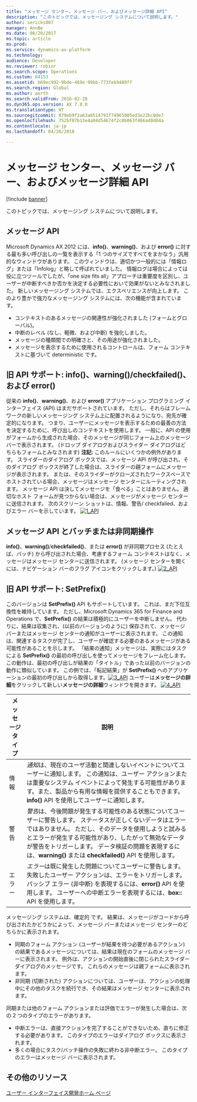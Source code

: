 ```yaml
---
title: "メッセージ センター、メッセージ バー、およびメッセージ詳細 API"
description: "このトピックでは、メッセージング システムについて説明します。"
author: sericks007
manager: AnnBe
ms.date: 06/20/2017
ms.topic: article
ms.prod: 
ms.service: dynamics-ax-platform
ms.technology: 
audience: Developer
ms.reviewer: robinr
ms.search.scope: Operations
ms.custom: 64153
ms.assetid: b69ec992-9bde-469e-99bb-773feb9489ff
ms.search.region: Global
ms.author: aorth
ms.search.validFrom: 2016-02-28
ms.dyn365.ops.version: AX 7.0.0
ms.translationtype: HT
ms.sourcegitcommit: 879eb9f2a63a8514791f74965005ed3e22bc0de7
ms.openlocfilehash: 752bf07b13e4a04d54674f2c0b063f466ad0d04a
ms.contentlocale: ja-jp
ms.lasthandoff: 04/20/2018

---
```


# <a name="message-center-message-bar-and-message-details-api"></a>メッセージ センター、メッセージ バー、およびメッセージ詳細 API

[!include [banner](../includes/banner.md)]

このトピックでは、メッセージング システムについて説明します。

<a name="message-api"></a>メッセージ API
-----------

Microsoft Dynamics AX 2012 には、**info()**、**warning()**、および **error()** に対する最も多い呼び出しの一覧を表示する「1 つのサイズですべてをまかなう」汎用的なウィンドウがあります。 このウィンドウは、適切かつ一般的には「情報ログ」または「Infolog」と略して呼ばれていました。 情報ログは場合によっては役に立つツールでしたが、「one size fits all」アプローチは重要度を区別し、ユーザーが中断すべきか否かを決定する必要性において効果がないとみなされました。 新しいメッセージング システムでは、エクスペリエンスが向上します。 このより豊かで強力なメッセージング システムには、次の機能が含まれています。

-   コンテキストのあるメッセージの関連性が強化されました (フォームとグローバル)。
-   中断のレベル (なし、軽微、および中断) を強化しました。
-   メッセージの種類間での明確さと、その用途が強化されました。
-   メッセージを表示するために使用されるコントロールは、フォーム コンテキストに基づいて deterministic です。

## <a name="legacy-api-support-info-warningcheckfailed-and-error"></a>旧 API サポート: info()、warning()/checkfailed()、および error()
従来の **info()**、**warning()**、および **error()** アプリケーション プログラミング インターフェイス (API) はまだサポートされています。 ただし、それらはフレームワークの新しいメッセージング システム上に配置されるようになり、宛先が確定的になります。 つまり、ユーザーにメッセージを表示するための最善の方法を決定するために、呼び出しのコンテキストを使用します。 一般に、API の使用がフォームから生成された場合、そのメッセージが同じフォーム上のメッセージ バーで表示されます。 (ドロップ ダイアログおよびスライダー ダイアログはどちらもフォームとみなされます) **注記:** このルールにいくつかの例外があります。 スライダーのダイアログ ボックスでは、メッセージ API が呼び出され、そのダイアログ ボックスが終了した場合は、スライダーの親フォームにメッセージが表示されます。 または、そのスライダーがクローズされたワークスペースでホストされている場合、メッセージはメッセージ センターにルーティングされます。 メッセージ API は決してメッセージを「食べる」ことはありません。 適切なホスト フォームが見つからない場合は、メッセージがメッセージ センターに送信されます。 次のスクリーン ショットは、情報、警告/ checkfailed、およびエラー バーを示しています。 [![1\_API](./media/1_api.jpg)](./media/1_api.jpg)

## <a name="message-api-and-batch-or-asynchronous-operations"></a>メッセージ API とバッチまたは非同期操作
**info()**、**warning()**/**checkfailed()**、または **error()** が非同期プロセス (たとえば、バッチ) から呼び出された場合、考慮するフォーム コンテキストはなく、メッセージはメッセージ センターに送信されます。 (メッセージ センターを開くには、ナビゲーション バーのフラグ アイコンをクリックします。) [![2\_API](./media/2_api.png)](./media/2_api.png)

## <a name="legacy-api-support-setprefix"></a>旧 API サポート: SetPrefix()
このバージョンは **SetPrefix()** API もサポートしています。 これは、まだ下位互換性を維持しています。 ただし、Microsoft Dynamics 365 for Finance and Operations で、**SetPrefix()** の結果は積極的にユーザーを中断しません。 代わりに、結果は収集され、(以前のバージョンのように) 保存されて、メッセージ バーまたはメッセージ センターの通知がユーザーに表示されます。 この通知は、関連するタスクが完了し、ユーザーが確認する必要のあるメッセージがある可能性があることを示します。 「結果の通知」メッセージは、実際にはタスクによる **SetPrefix()** の最初の呼び出しを使ってメッセージをフレーム化します。 この動作は、最初の呼び出しが結果の「タイトル」であった以前のバージョンの動作に類似しています。 この例では、「転記結果」が **SetPrefix()** へのアプリケーションの最初の呼び出しから取得します。[![3\_API](./media/3_api.png)](./media/3_api.png) ユーザーは**メッセージの詳細**をクリックして新しい**メッセージの詳細**ウィンドウを開きます。 [![4\_API](./media/4_api.png)](./media/4_api.png)

| メッセージ タイプ | 説明                                                                                                                                                                                                                                                                                                                                  |
|--------------|----------------------------------------------------------------------------------------------------------------------------------------------------------------------------------------------------------------------------------------------------------------------------------------------------------------------------------------------|
| 情報         | *通知*は、現在のユーザ活動と関連しないイベントについてユーザーに通知します。 この通知は、ユーザー アクションまたは重要なシステム イベントによって発生する可能性があります。また、製品から有用な情報を提供することもできます。 **info()** API を使用してユーザーに通知します。                                                 |
| 警告      | *警告*は、今後問題が発生する可能性のある状態についてユーザーに警告します。 ステータスが正しくないデータはエラーではありません。 ただし、そのデータを使用しようと試みるとエラーが発生する可能性があり、したがって無効なデータが警告をトリガーします。 データ検証の問題を表現するには、**warning()** または **checkfailed()** API を使用します。 |
| エラー        | *エラー*は既に発生した問題についてユーザーに警告します。 失敗したユーザー アクションは、エラーをトリガーします。 パッシブ エラー (非中断) を表現するには、**error()** API を使用します。 ユーザーへの中断エラーを表現するには、**box::** API を使用します。                                                                  |

メッセージング システムは、確定的 です。 結果は、メッセージがコードから呼び出されたかどうかによって、メッセージ バーまたはメッセージ センターのどちらかに表示されます。

-   同期のフォーム アクション (ユーザーが結果を待つ必要があるアクション) の結果であるメッセージについては、結果は現在のフォームのメッセージ バーに表示されます。 例外は、アクションの開始直後に閉じられたスライダー ダイアログのメッセージです。 これらのメッセージは親フォームに表示されます。
-   非同期 (切断された) アクションについては、ユーザーは、アクションの処理中にその他のタスクを続行でき、その結果はメッセージ センターに表示されます。

同期または他のフォーム アクションまたは評価でエラーが発生した場合は、次の 2 つのタイプのエラーがあります。

-   中断エラーは、直接アクションを完了することができないため、直ちに修正する必要があります。 このタイプのエラーはダイアログ ボックスに表示されます。
-   多くの場合にタスク/バッチ操作の失敗に終わる非中断エラー。 このタイプのエラーはメッセージ バーに表示されます。


<a name="additional-resources"></a>その他のリソース
--------

[ユーザー インターフェイス開発ホーム ページ](user-interface-development-home-page.md)




